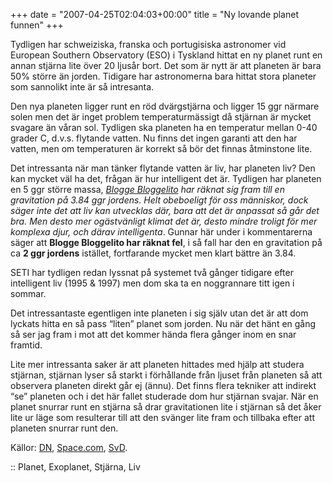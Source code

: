 +++
date = "2007-04-25T02:04:03+00:00"
title = "Ny lovande planet funnen"
+++

Tydligen har schweiziska, franska och portugisiska astronomer vid European Southern Observatory (ESO) i Tyskland hittat en ny planet runt en annan stjärna lite över 20 ljusår bort. Det som är nytt är att planeten är bara 50% större än jorden. Tidigare har astronomerna bara hittat stora planeter som sannolikt inte är så intresanta.

Den nya planeten ligger runt en röd dvärgstjärna och ligger 15 ggr närmare solen men det är inget problem temperaturmässigt då stjärnan är mycket svagare än våran sol. Tydligen ska planeten ha en temperatur mellan 0-40 grader C, d.v.s. flytande vatten. Nu finns det ingen garanti att den har vatten, men om temperaturen är korrekt så bör det finnas åtminstone lite.

Det intressanta när man tänker flytande vatten är liv, har planeten liv? Den kan mycket väl ha det, frågan är hur intelligent det är. Tydligen har planeten en 5 ggr större massa, *[Blogge Bloggelito][1] har räknat sig fram till en gravitation på 3.84 ggr jordens. Helt obeboeligt för oss människor, dock säger inte det att liv kan utvecklas där, bara att det är anpassat så går det bra. Men desto mer ogästvänligt klimat det är, desto mindre troligt för mer komplexa djur, och därav intelligenta*. Gunnar här under i kommentarerna säger att **Blogge Bloggelito har räknat fel**, i så fall har den en gravitation på ca **2 ggr jordens** istället, fortfarande mycket men klart bättre än 3.84.

SETI har tydligen redan lyssnat på systemet två gånger tidigare efter intelligent liv (1995 &#038; 1997) men dom ska ta en noggrannare titt igen i sommar.

Det intressantaste egentligen inte planeten i sig själv utan det är att dom lyckats hitta en så pass &#8220;liten&#8221; planet som jorden. Nu när det hänt en gång så ser jag fram i mot att det kommer hända flera gånger inom en snar framtid.

Lite mer intressanta saker är att planeten hittades med hjälp att studera stjärnan, stjärnan lyser så starkt i förhållande från ljuset från planeten så att observera planeten direkt går ej (ännu). Det finns flera tekniker att indirekt &#8220;se&#8221; planeten och i det här fallet studerade dom hur stjärnan svajar. När en planet snurrar runt en stjärna så drar gravitationen lite i stjärnan så det åker lite ur läge som resulterar till att den svänger lite fram och tillbaka efter att planeten snurrar runt den.

Källor: [DN][2], [Space.com][3], [SvD][4].

:: Planet, Exoplanet, Stjärna, Liv

<small></small>

 [1]: http://www.xingfu.se/blogge/posts/07/04/25/Tung+planet/
 [2]: http://www.dn.se/DNet/jsp/polopoly.jsp?d=597&#038;a=643007
 [3]: http://www.space.com/scienceastronomy/070424_hab_exoplanet.html
 [4]: http://www.svd.se/dynamiskt/inrikes/did_15230999.asp
